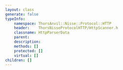```yaml
---
layout: class
generate: false
typeInfo:
    namespace: ThorsAnvil::Nisse::Protocol::HTTP
    header:    ThorsNisseProtocolHTTP/HttpScanner.h
    classname: HttpParserData
    parent:    
    description: 
    methods: []
    protected: []
    virtual: []
children: []
---
```

